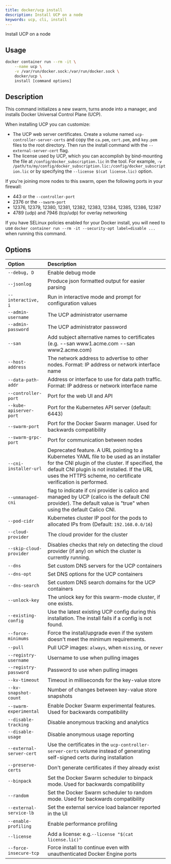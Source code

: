 ```yaml
---
title: docker/ucp install
description: Install UCP on a node
keywords: ucp, cli, install
---
```


Install UCP on a node

## Usage

```bash
docker container run --rm -it \
    --name ucp \
    -v /var/run/docker.sock:/var/run/docker.sock \
    docker/ucp \
    install [command options]
```

## Description

This command initializes a new swarm, turns anode into a manager, and installs
Docker Universal Control Plane (UCP).

When installing UCP you can customize:

  * The UCP web server certificates. Create a volume named `ucp-controller-server-certs` and copy the `ca.pem`, `cert.pem`, and `key.pem` files to the root directory. Then run the install command with the `--external-server-cert` flag.
  * The license used by UCP, which you can accomplish by bind-mounting the file at `/config/docker_subscription.lic` in the tool. For example, `-v /path/to/my/config/docker_subscription.lic:/config/docker_subscription.lic` or by specifying the `--license $(cat license.lic)` option.

If you're joining more nodes to this swarm, open the following ports in your
firewall:

  * 443 or the `--controller-port`
  * 2376 or the `--swarm-port`
  * 12376, 12379, 12380, 12381, 12382, 12383, 12384, 12385, 12386, 12387
  * 4789 (udp) and 7946 (tcp/udp) for overlay networking

If you have SELinux policies enabled for your Docker install, you will need to
use `docker container run --rm -it --security-opt label=disable ...` when running this
command.

## Options

| Option                   | Description                                                                                                                                                                                                                               |
|:-------------------------|:------------------------------------------------------------------------------------------------------------------------------------------------------------------------------------------------------------------------------------------|
| `--debug, D`             | Enable debug mode  |
| `--jsonlog`              | Produce json formatted output for easier parsing |
| `--interactive, i`       | Run in interactive mode and prompt for configuration values |
| `--admin-username`       | The UCP administrator username                             |
| `--admin-password`       | The UCP administrator password |
| `--san`                  | Add subject alternative names to certificates (e.g. --san www1.acme.com --san www2.acme.com) |   | `--unmanaged-cni`        | This determines who manages the CNI plugin, using `true` or `false`. The default is `false`. The `true` value installs UCP without a managed CNI plugin. UCP and the Kubernetes components will be running but pod to pod networking will not function until a CNI plugin is manually installed. This will impact some functionality of UCP until a CNI plugin is running.         |
| `--host-address`         | The network address to advertise to other nodes. Format: IP address or network interface name |
| `--data-path-addr`       | Address or interface to use for data path traffic. Format: IP address or network interface name |
| `--controller-port`      | Port for the web UI and API                                                            |
| `--kube-apiserver-port`  | Port for the Kubernetes API server (default: 6443)                                     |
| `--swarm-port`           | Port for the Docker Swarm manager. Used for backwards compatibility                    | 
| `--swarm-grpc-port`      | Port for communication between nodes                                                   | 
| `--cni-installer-url`    | Deprecated feature. A URL pointing to a Kubernetes YAML file to be used as an installer for the CNI plugin of the cluster. If specified, the default CNI plugin is not installed. If the URL uses the HTTPS scheme, no certificate verification is performed.       |
| `--unmanaged-cni`        | flag to indicate if cni provider is calico and managed by UCP (calico is the default CNI provider). The default value is "true" when using the default Calico CNI.    |
| `--pod-cidr`             | Kubernetes cluster IP pool for the pods to allocated IPs from (Default: `192.168.0.0/16`) |                                                                                                                                                   
| `--cloud-provider`       | The cloud provider for the cluster  
| `--skip-cloud-provider`  | Disables checks that rely on detecting the cloud provider (if any) on which the cluster is currently running. |                                                                                                                                                   
| `--dns`                  | Set custom DNS servers for the UCP containers                                          |                                                                                                                                                   
| `--dns-opt`              | Set DNS options for the UCP containers                                                 |                                                                                                                                                   
| `--dns-search`           | Set custom DNS search domains for the UCP containers                                   |                                                                                                                                                   
| `--unlock-key`           | The unlock key for this swarm-mode cluster, if one exists.                             |                                                                                                                                                   
| `--existing-config`      | Use the latest existing UCP config during this installation. The install fails if a config is not found.          |
| `--force-minimums`       | Force the install/upgrade even if the system doesn't meet the minimum requirements.    |
| `--pull`                 | Pull UCP images: `always`, when `missing`, or `never`                                  |
| `--registry-username`    | Username to use when pulling images                                                    |
| `--registry-password`    | Password to use when pulling images                                                    |
| `--kv-timeout`           | Timeout in milliseconds for the key-value store                                        |
| `--kv-snapshot-count`    | Number of changes between key-value store snapshots                                    |
| `--swarm-experimental`   | Enable Docker Swarm experimental features. Used for backwards compatibility            |
| `--disable-tracking`     | Disable anonymous tracking and analytics                                               |
| `--disable-usage`        | Disable anonymous usage reporting                                                      |
| `--external-server-cert` | Use the certificates in the `ucp-controller-server-certs` volume instead of generating self-signed certs during installation                                                                                           |
| `--preserve-certs`       | Don't generate certificates if they already exist                                      |
| `--binpack`              | Set the Docker Swarm scheduler to binpack mode. Used for backwards compatibility       |
| `--random`               | Set the Docker Swarm scheduler to random mode. Used for backwards compatibility        |
| `--external-service-lb`  | Set the external service load balancer reported in the UI                              |
| `--enable-profiling`     | Enable performance profiling                                                           |
| `--license`              | Add a license: e.g.` --license "$(cat license.lic)" `                                  |
| `--force-insecure-tcp`   | Force install to continue even with unauthenticated Docker Engine ports                |
